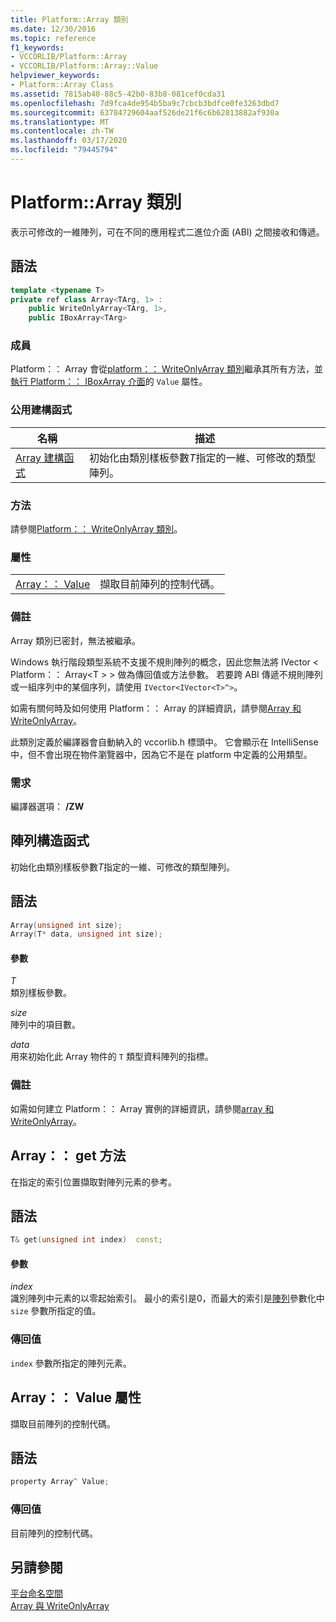 ```yaml
---
title: Platform::Array 類別
ms.date: 12/30/2016
ms.topic: reference
f1_keywords:
- VCCORLIB/Platform::Array
- VCCORLIB/Platform::Array::Value
helpviewer_keywords:
- Platform::Array Class
ms.assetid: 7815ab40-88c5-42b0-83b8-081cef0cda31
ms.openlocfilehash: 7d9fca4de954b5ba9c7cbcb3bdfce0fe3263dbd7
ms.sourcegitcommit: 63784729604aaf526de21f6c6b62813882af930a
ms.translationtype: MT
ms.contentlocale: zh-TW
ms.lasthandoff: 03/17/2020
ms.locfileid: "79445794"
---
```

# <a name="platformarray-class"></a>Platform::Array 類別

表示可修改的一維陣列，可在不同的應用程式二進位介面 (ABI) 之間接收和傳遞。

## <a name="syntax"></a>語法

```cpp
template <typename T>
private ref class Array<TArg, 1> :
    public WriteOnlyArray<TArg, 1>,
    public IBoxArray<TArg>
```

### <a name="members"></a>成員

Platform：： Array 會從[platform：： WriteOnlyArray 類別](../cppcx/platform-writeonlyarray-class.md)繼承其所有方法，並[執行 Platform：： IBoxArray 介面](../cppcx/platform-iboxarray-interface.md)的 `Value` 屬性。

### <a name="public-constructors"></a>公用建構函式

|名稱|描述|
|----------|-----------------|
|[Array 建構函式](#ctor)|初始化由類別樣板參數*T*指定的一維、可修改的類型陣列。|

### <a name="methods"></a>方法

請參閱[Platform：： WriteOnlyArray 類別](../cppcx/platform-writeonlyarray-class.md)。

### <a name="properties"></a>屬性

|||
|-|-|
|[Array：： Value](#value)|擷取目前陣列的控制代碼。|

### <a name="remarks"></a>備註

Array 類別已密封，無法被繼承。

Windows 執行階段類型系統不支援不規則陣列的概念，因此您無法將 IVector < Platform：： Array\<T > > 做為傳回值或方法參數。 若要跨 ABI 傳遞不規則陣列或一組序列中的某個序列，請使用 `IVector<IVector<T>^>`。

如需有關何時及如何使用 Platform：： Array 的詳細資訊，請參閱[Array 和 WriteOnlyArray](../cppcx/array-and-writeonlyarray-c-cx.md)。

此類別定義於編譯器會自動納入的 vccorlib.h 標頭中。 它會顯示在 IntelliSense 中，但不會出現在物件瀏覽器中，因為它不是在 platform 中定義的公用類型。

### <a name="requirements"></a>需求

編譯器選項： **/ZW**

## <a name="ctor"></a>陣列構造函式

初始化由類別樣板參數*T*指定的一維、可修改的類型陣列。

## <a name="syntax"></a>語法

```cpp
Array(unsigned int size);
Array(T* data, unsigned int size);
```

#### <a name="parameters"></a>參數

*T*<br/>
類別樣板參數。

*size*<br/>
陣列中的項目數。

*data*<br/>
用來初始化此 Array 物件的 `T` 類型資料陣列的指標。

### <a name="remarks"></a>備註

如需如何建立 Platform：： Array 實例的詳細資訊，請參閱[array 和 WriteOnlyArray](../cppcx/array-and-writeonlyarray-c-cx.md)。

## <a name="get"></a>Array：： get 方法

在指定的索引位置擷取對陣列元素的參考。

## <a name="syntax"></a>語法

```cpp
T& get(unsigned int index)  const;
```

#### <a name="parameters"></a>參數

*index*<br/>
識別陣列中元素的以零起始索引。 最小的索引是0，而最大的索引是[陣列](#ctor)參數化中 `size` 參數所指定的值。

### <a name="return-value"></a>傳回值

`index` 參數所指定的陣列元素。

## <a name="value"></a>Array：： Value 屬性

擷取目前陣列的控制代碼。

## <a name="syntax"></a>語法

```cpp
property Array^ Value;
```

### <a name="return-value"></a>傳回值

目前陣列的控制代碼。

## <a name="see-also"></a>另請參閱

[平台命名空間](../cppcx/platform-namespace-c-cx.md)<br/>
[Array 與 WriteOnlyArray](../cppcx/array-and-writeonlyarray-c-cx.md)
